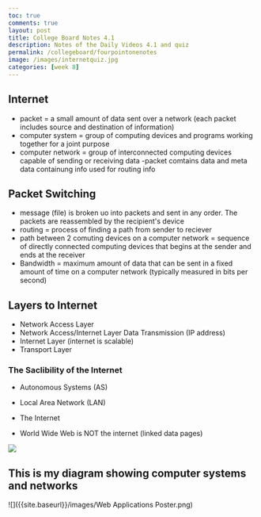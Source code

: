 ```yaml
---
toc: true
comments: true
layout: post
title: College Board Notes 4.1
description: Notes of the Daily Videos 4.1 and quiz
permalink: /collegeboard/fourpointonenotes
image: /images/internetquiz.jpg
categories: [week 8]
---
```


## Internet
- packet = a small amount of data sent over a network (each packet includes source and destination of information)
- computer system = group of computing devices and programs working together for a joint purpose
- computer network = group of interconnected computing devices capable of sending or receiving data
-packet comtains data and meta data containung info used for routing info

## Packet Switching
- message (file) is broken uo into packets and sent in any order. The packets are reassembled by the recipient's device
- routing = process of finding a path from sender to reciever
- path between 2 comuting devices on a computer network = sequence of directly connected computing devices that begins at the sender and ends at the receiver
- Bandwidth = maximum amount of data that can be sent in a fixed amount of time on a computer network (typically measured in bits per second)

## Layers to Internet
- Network Access Layer
- Network Access/Internet Layer Data Transmission (IP address)
- Internet Layer (internet is scalable)
- Transport Layer

### The Saclibility of the Internet
- Autonomous Systems (AS) 
- Local Area Network (LAN)
- The Internet


- World Wide Web is NOT the internet (linked data pages)

![]({{site.baseurl}}/images/internetquiz.jpg)


## This is my diagram showing computer systems and networks
![]({{site.baseurl}}/images/Web Applications Poster.png)